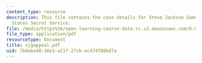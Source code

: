 ```yaml
---
content_type: resource
description: This file contains the case details for Steve Jackson Games v. United
  States Secret Service.
file: /media/https%3A/open-learning-course-data-rc.s3.amazonaws.com/6-805-ethics-and-the-law-on-the-electronic-frontier-fall-2005/7b6eba4836e1a21f27cbec474f88bd7a_sjgappeal.pdf
file_type: application/pdf
resourcetype: Document
title: sjgappeal.pdf
uid: 7b6eba48-36e1-a21f-27cb-ec474f88bd7a
---
```

